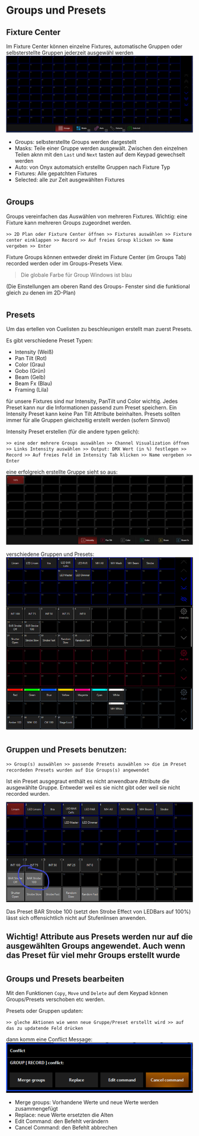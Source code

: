 # Groups und Presets
## Fixture Center
Im Fixture Center können einzelne Fixtures, automatische Gruppen oder selbsterstellte Gruppen jederzeit ausgewähl werden
![FC](Pics/FixtureCenter.PNG)
* Groups: selbsterstellte Groups werden dargestellt
* Masks: Teile einer Gruppe werden ausgewält. Zwischen den einzelnen Teilen aknn mit den `Last` und `Next` tasten auf dem Keypad gewechselt werden
* Auto: von Onyx automatsich erstellte Gruppen nach Fixture Typ
* Fixtures: Alle gepatchten Fixtures
* Selected: alle zur Zeit ausgewählten Fixtures

#
## Groups 
Groups vereinfachen das Auswählen von mehreren Fixtures. 
Wichtig: eine Fixture kann mehreren Groups zugeordnet werden.

    >> 2D Plan oder Fixture Center öffnen >> Fixtures auswählen >> Fixture center einklappen >> Record >> Auf freies Group klicken >> Name vergeben >> Enter

Fixture Groups können entweder direkt im Fixture Center (im Groups Tab) recorded werden oder im Groups-Presets View.
>Die globale Farbe für Group Windows ist blau

(Die Einstellungen am oberen Rand des Groups- Fenster sind die funktional gleich zu denen im 2D-Plan)
#
## Presets
Um das ertellen von Cuelisten zu beschleunigen erstellt man zuerst Presets. 

Es gibt verschiedene Preset Typen:
* Intensity (Weiß)
* Pan Tilt (Rot)
* Color (Grau)
* Gobo (Grün)
* Beam (Gelb)
* Beam Fx (Blau)
* Framing (Lila)

 für unsere Fixtures sind nur Intensity, PanTilt und Color wichtig. Jedes Preset kann nur die Informationen passend zum Preset speichern. Ein Intensity Preset kann keine Pan Tilt Attribute beinhalten. Presets sollten immer für alle Gruppen gleichzeitig erstellt werden (sofern Sinnvol)

Intensity Preset erstellen (für die andere typen gelich):

    >> eine oder mehrere Groups auswählen >> Channel Visualization öffnen >> Links Intensity auswählen >> Output: DMX Wert (in %) festlegen >> Record >> Auf freies Feld im Intensity Tab klicken >> Name vergeben >> Enter

eine erfolgreich erstellte Gruppe sieht so aus:
![1G](Pics/8_1Gruppe.PNG)

verschiedene Gruppen und Presets:
![RG](Pics/8_GroupsReady.PNG)
#
## Gruppen und Presets benutzen:

    >> Group(s) auswählen >> passende Presets auswählen >> die im Preset recordeden Presets wurden auf Die Groups(s) angewendet

Ist ein Preset ausgegraut enthält es nicht anwendbare Attribute die ausgewählte Gruppe. Entweder weil es sie nicht gibt oder weil sie nicht recorded wurden.

![ausgegraut](Pics/8_GroupsWrong.PNG)

Das Preset BAR Strobe 100 (setzt den Strobe Effect von LEDBars auf 100%) lässt sich offensichtlich nicht auf Stufenlinsen anwenden. 

## Wichtig! Attribute aus Presets werden nur auf die ausgewählten Groups angewendet. Auch wenn das Preset für viel mehr Groups erstellt wurde 
#
## Groups und Presets bearbeiten

Mit den Funktionen `Copy`, `Move` und `Delete` auf dem Keypad können Groups/Presets verschoben etc werden. 

Presets oder Gruppen updaten:
    
    >> gleche Aktionen wie wenn neue Gruppe/Preset erstellt wird >> auf das zu updatende Feld drücken

dann komm eine Conflict Message:
![Confilct](Pics/8_Conflict.PNG) 
  * Merge groups: Vorhandene Werte und neue Werte werden zusammengefügt
  * Replace: neue Werte ersetzten die Alten
  * Edit Command: den Befehlt verändern
  * Cancel Command: den Befehlt abbrechen